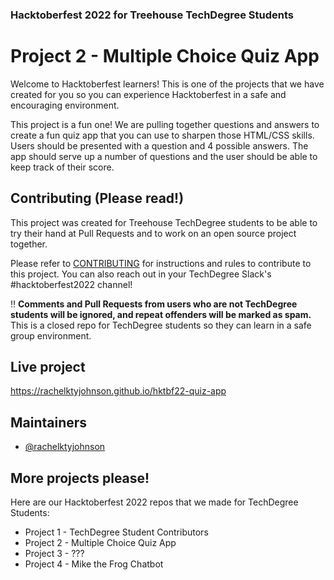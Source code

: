 ### Hacktoberfest 2022 for Treehouse TechDegree Students
# Project 2 - Multiple Choice Quiz App

Welcome to Hacktoberfest learners! This is one of the projects that we have created for you so you can experience Hacktoberfest in a safe and encouraging environment.

This project is a fun one! We are pulling together questions and answers to create a fun quiz app that you can use to sharpen those HTML/CSS skills. Users should be presented with a question and 4 possible answers. The app should serve up a number of questions and the user should be able to keep track of their score.

## Contributing (Please read!)

This project was created for Treehouse TechDegree students to be able to try their hand at Pull Requests and to work on an open source project together.

Please refer to [CONTRIBUTING](CONTRIBUTING.md) for instructions and rules to contribute to this project. You can also reach out in your TechDegree Slack's #hacktoberfest2022 channel!

:bangbang: **Comments and Pull Requests from users who are not TechDegree students will be ignored, and repeat offenders will be marked as spam.** This is a closed repo for TechDegree students so they can learn in a safe group environment.


## Live project

https://rachelktyjohnson.github.io/hktbf22-quiz-app


## Maintainers

- [@rachelktyjohnson](https://www.github.com/rachelktyjohnson)


## More projects please!
Here are our Hacktoberfest 2022 repos that we made for TechDegree Students:
- Project 1 - TechDegree Student Contributors
- Project 2 - Multiple Choice Quiz App
- Project 3 - ???
- Project 4 - Mike the Frog Chatbot
